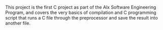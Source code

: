 This project is the first C project as part of the Alx Software Engineering Program, and covers the very basics of compilation and C programming
script that runs a C file through the preprocessor and save the result into another file.